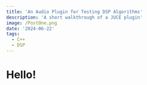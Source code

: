 ```yaml
---
title: 'An Audio Plugin for Testing DSP Algorithms'
description: 'A short walkthrough of a JUCE plugin'
image: /PostOne.png
date: '2024-06-22'
tags:
  - C++
  - DSP
---
```


# Hello!